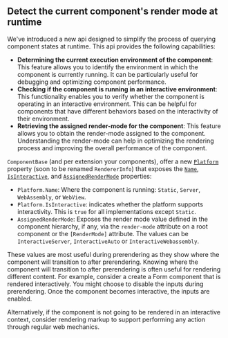 ## Detect the current component's render mode at runtime

We've introduced a new api designed to simplify the process of querying component states at runtime. This api provides the following capabilities:

* **Determining the current execution environment of the component**: This feature allows you to identify the environment in which the component is currently running. It can be particularly useful for debugging and optimizing component performance.
* **Checking if the component is running in an interactive environment**: This functionality enables you to verify whether the component is operating in an interactive environment. This can be helpful for components that have different behaviors based on the interactivity of their environment.
* **Retrieving the assigned render-mode for the component**: This feature allows you to obtain the render-mode assigned to the component. Understanding the render-mode can help in optimizing the rendering process and improving the overall performance of the component.

`ComponentBase` (and per extension your components), offer a new [`Platform`](https://source.dot.net/#Microsoft.AspNetCore.Components/ComponentBase.cs,d694f3b1e643e437) property (soon to be renamed `RendererInfo`) that exposes the [`Name`](https://source.dot.net/#Microsoft.AspNetCore.Components/RenderTree/ComponentPlatform.cs,23), [`IsInteractive`](https://source.dot.net/#Microsoft.AspNetCore.Components/RenderTree/ComponentPlatform.cs,30), and [`AssignedRenderMode`](https://source.dot.net/#Microsoft.AspNetCore.Components/ComponentBase.cs,64912adf8a598ff1) properties:

* `Platform.Name`: Where the component is running: `Static`, `Server`, `WebAssembly`, or `WebView`.
* `Platform.IsInteractive`: indicates whether the platform supports interactivity. This is `true` for all implementations except `Static`.
* `AssignedRenderMode`: Exposes the render mode value defined in the component hierarchy, if any, via the `render-mode` attribute on a root component or the `[RenderMode]` attribute. The values can be `InteractiveServer`, `InteractiveAuto` or `InteractiveWebassembly`.

These values are most useful during prerendering as they show where the component will transition to after prerendering. Knowing where the component will transition to after prerendering is often useful for rendering different content. For example, consider a create a Form component that is rendered interactively. You might choose to disable the inputs during prerendering. Once the component becomes interactive, the inputs are enabled.

Alternatively, if the component is not going to be rendered in an interactive context, consider rendering markup to support performing any action through regular web mechanics.

